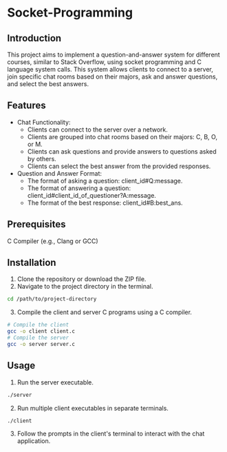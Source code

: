 # Socket-Programming

## Introduction
This project aims to implement a question-and-answer system for different courses, similar to Stack Overflow, using socket programming and C language system calls. This system allows clients to connect to a server, join specific chat rooms based on their majors, ask and answer questions, and select the best answers.


## Features
- Chat Functionality:
  - Clients can connect to the server over a network.
  - Clients are grouped into chat rooms based on their majors: C, B, O, or M.
  - Clients can ask questions and provide answers to questions asked by others.
  - Clients can select the best answer from the provided responses.
- Question and Answer Format:
  - The format of asking a question: client_id#Q:message.
  - The format of answering a question: client_id#client_id_of_questioner?A:message.
  - The format of the best response: client_id#B:best_ans.

## Prerequisites

C Compiler (e.g., Clang or GCC)

## Installation

1. Clone the repository or download the ZIP file.
2. Navigate to the project directory in the terminal.

```bash
cd /path/to/project-directory
```

3. Compile the client and server C programs using a C compiler.
```bash
# Compile the client
gcc -o client client.c
# Compile the server
gcc -o server server.c
```

## Usage

1. Run the server executable.
```bash
./server
```
2. Run multiple client executables in separate terminals.
```bash
./client
```
3. Follow the prompts in the client's terminal to interact with the chat application.
